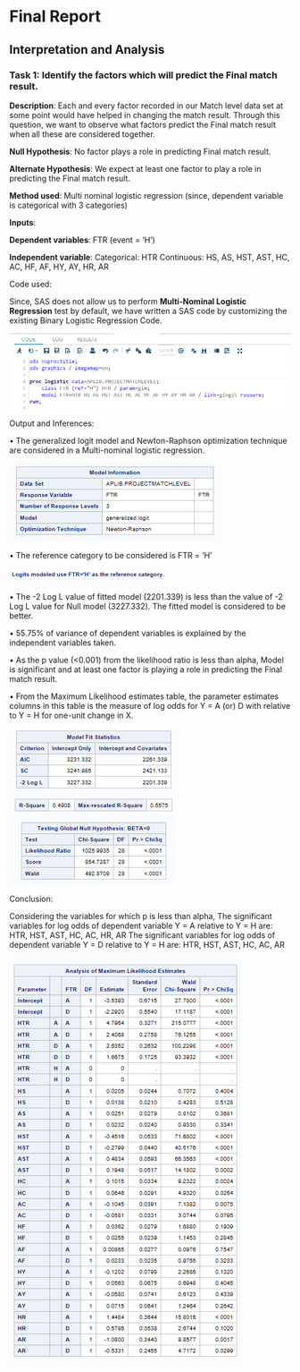 # Final Report
## Interpretation and Analysis

### Task 1: Identify the factors which will predict the Final match result.

**Description**: Each and every factor recorded in our Match level data set at some point would have helped in changing the match result. Through this question, we want to observe what factors predict the Final match result when all these are considered together. 

**Null Hypothesis**: No factor plays a role in predicting Final match result. 

**Alternate Hypothesis**: We expect at least one factor to play a role in predicting the Final match result. 


**Method used**: Multi nominal logistic regression (since, dependent variable is categorical with 3 categories)


**Inputs**: 

  **Dependent variables**:  FTR (event = ‘H’)
  
  **Independent variable**: 
                            Categorical: HTR
                            Continuous: HS, AS, HST, AST, HC, AC, HF, AF, HY, AY, HR, AR

Code used:

Since, SAS does not allow us to perform **Multi-Nominal Logistic Regression**  test by default, we have written a SAS code by customizing the existing Binary Logistic Regression Code. 

![alt text](https://github.com/aparnaadiraju92/Statistical-Analysis-EPL-data/blob/master/Output%20Images/Task1-Img1.png)

Output and Inferences:

•	The generalized logit model and Newton-Raphson optimization technique are considered in a Multi-nominal logistic regression. 

![alt text](https://github.com/aparnaadiraju92/Statistical-Analysis-EPL-data/blob/master/Output%20Images/Task1-Img2.png)

•	The reference category to be considered is FTR = ‘H’ 

![alt text](https://github.com/aparnaadiraju92/Statistical-Analysis-EPL-data/blob/master/Output%20Images/Task1-Img3.png)

•	The -2 Log L value of fitted model (2201.339) is less than the value of -2 Log L value for Null model (3227.332). The fitted model is considered to be better. 

•	55.75% of variance of dependent variables is explained by the independent variables taken.

•	As the p value (<0.001) from the likelihood ratio is less than alpha, Model is significant and at least one factor is playing a role in predicting the Final match result. 

•	From the Maximum Likelihood estimates table, the parameter estimates columns in this table is the measure of log odds for Y = A (or) D with relative to Y = H for one-unit change in X. 

![alt text](https://github.com/aparnaadiraju92/Statistical-Analysis-EPL-data/blob/master/Output%20Images/Task1-Img4.png)

Conclusion:

Considering the variables for which p is less than alpha, 
The significant variables for log odds of dependent variable Y = A relative to Y = H are: 
                                                                                          HTR, HST, AST, HC, AC, HR, AR
The significant variables for log odds of dependent variable Y = D relative to Y = H are: 
                                                                                          HTR, HST, AST, HC, AC, AR

![alt text](https://github.com/aparnaadiraju92/Statistical-Analysis-EPL-data/blob/master/Output%20Images/Task1-Img5.png)
